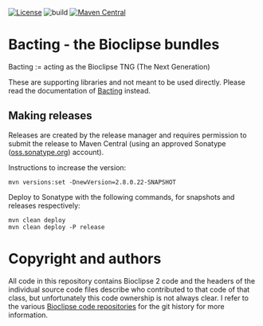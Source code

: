 [![License](https://img.shields.io/badge/License-EPL%201.0-red.svg)](https://opensource.org/licenses/EPL-1.0)
![build](https://github.com/egonw/bacting-bioclipse/workflows/build/badge.svg)
[![Maven Central](https://img.shields.io/maven-central/v/io.github.egonw.bacting/bioclipse.svg?label=Maven%20Central)](https://search.maven.org/search?q=g:%22io.github.egonw.bacting%22%20AND%20a:%22bioclipse%22)

# Bacting - the Bioclipse bundles

Bacting := acting as the Bioclipse TNG (The Next Generation)

These are supporting libraries and not meant to be used directly.
Please read the documentation of [Bacting](https://github.com/egonw/bacting) instead.

## Making releases

Releases are created by the release manager and requires permission to submit the release to Maven Central
(using an approved Sonatype ([oss.sonatype.org](http://oss.sonatype.org/)) account).

Instructions to increase the version:

```shell
mvn versions:set -DnewVersion=2.8.0.22-SNAPSHOT
```

Deploy to Sonatype with the following commands, for snapshots and releases respectively:

```shell
mvn clean deploy
mvn clean deploy -P release
```

# Copyright and authors

All code in this repository contains Bioclipse 2 code and the headers of the individual
source code files describe who contributed to that code of that class, but unfortunately this code
ownership is not always clear. I refer to the various [Bioclipse code repositories](https://github.com/bioclipse)
for the git history for more information.
